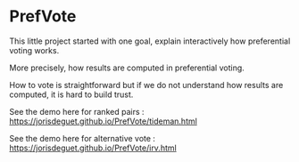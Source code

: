 # PrefVote
This little project started with one goal, explain interactively how preferential voting works.

More precisely, how results are computed in preferential voting. 

How to vote is straightforward but if we do not understand how results are computed, it is hard to build trust.

See the demo here for ranked pairs : https://jorisdeguet.github.io/PrefVote/tideman.html

See the demo here for alternative vote : https://jorisdeguet.github.io/PrefVote/irv.html
